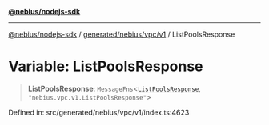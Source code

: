 [**@nebius/nodejs-sdk**](../../../../../README.md)

***

[@nebius/nodejs-sdk](../../../../../README.md) / [generated/nebius/vpc/v1](../README.md) / ListPoolsResponse

# Variable: ListPoolsResponse

> **ListPoolsResponse**: `MessageFns`\<[`ListPoolsResponse`](../interfaces/ListPoolsResponse.md), `"nebius.vpc.v1.ListPoolsResponse"`\>

Defined in: src/generated/nebius/vpc/v1/index.ts:4623
